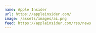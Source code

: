 ```yaml
---
name: Apple Insider
url: https://appleinsider.com/
image: /assets/images/ai.png
feed: https://appleinsider.com/rss/news
---
```

